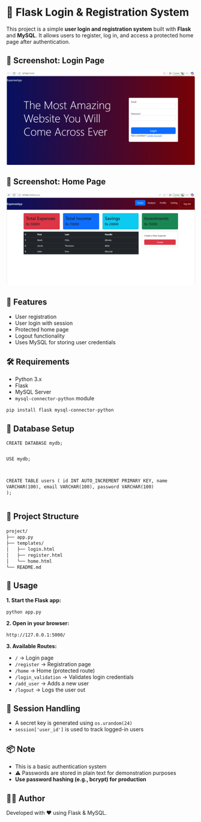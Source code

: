
<body>

  <h1>🔐 Flask Login & Registration System</h1>

  <p>This project is a simple <strong>user login and registration system</strong> built with <strong>Flask</strong> and <strong>MySQL</strong>. It allows users to register, log in, and access a protected home page after authentication.</p>

   <h2>📸 Screenshot: Login Page</h2>
<img src="static/images/Screenshot (76).png" alt="Login Page" width="600" />

<h2>📸 Screenshot: Home Page</h2>
<img src="static/images//Screenshot (77).png" alt="Registration Page" width="600" />


  <div class="section">
    <h2>🚀 Features</h2>
    <ul>
      <li>User registration</li>
      <li>User login with session</li>
      <li>Protected home page</li>
      <li>Logout functionality</li>
      <li>Uses MySQL for storing user credentials</li>
    </ul>
  </div>

  <div class="section">
    <h2>🛠️ Requirements</h2>
    <ul>
      <li>Python 3.x</li>
      <li>Flask</li>
      <li>MySQL Server</li>
      <li><code>mysql-connector-python</code> module</li>
    </ul>
    <pre><code>pip install flask mysql-connector-python</code></pre>
  </div>

  <div class="section">
    <h2>🧱 Database Setup</h2>
    <pre><code>CREATE DATABASE mydb;

USE mydb;

CREATE TABLE users (
    id INT AUTO_INCREMENT PRIMARY KEY,
    name VARCHAR(100),
    email VARCHAR(100),
    password VARCHAR(100)
);</code></pre>
  </div>

  <div class="section">
    <h2>📁 Project Structure</h2>
    <pre><code>project/
├── app.py
├── templates/
│   ├── login.html
│   ├── register.html
│   └── home.html
└── README.md</code></pre>
  </div>

  <div class="section">
    <h2>🧾 Usage</h2>
    <p><strong>1. Start the Flask app:</strong></p>
    <pre><code>python app.py</code></pre>
    <p><strong>2. Open in your browser:</strong></p>
    <pre><code>http://127.0.0.1:5000/</code></pre>
    <p><strong>3. Available Routes:</strong></p>
    <ul>
      <li><code>/</code> → Login page</li>
      <li><code>/register</code> → Registration page</li>
      <li><code>/home</code> → Home (protected route)</li>
      <li><code>/login_validation</code> → Validates login credentials</li>
      <li><code>/add_user</code> → Adds a new user</li>
      <li><code>/logout</code> → Logs the user out</li>
    </ul>
  </div>

  <div class="section">
    <h2>🔐 Session Handling</h2>
    <ul>
      <li>A secret key is generated using <code>os.urandom(24)</code></li>
      <li><code>session['user_id']</code> is used to track logged-in users</li>
    </ul>
  </div>

  <div class="section">
    <h2>📦 Note</h2>
    <ul>
      <li>This is a basic authentication system</li>
      <li>⚠️ Passwords are stored in plain text for demonstration purposes</li>
      <li><strong>Use password hashing (e.g., bcrypt) for production</strong></li>
    </ul>
  </div>

  <div class="section">
    <h2>👨‍💻 Author</h2>
    <p>Developed with ❤️ using Flask & MySQL.</p>
  </div>

</body>
</html>

